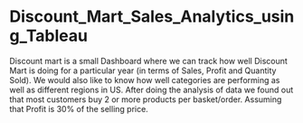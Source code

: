 # Discount_Mart_Sales_Analytics_using_Tableau
Discount mart is a small Dashboard where we can track how well Discount Mart is doing for a particular year (in terms of Sales, Profit and Quantity Sold).
We would also like to know how well categories are performing as well as different regions in US.
After doing the analysis of data we found out that most customers buy 2 or more products per basket/order.
Assuming that Profit is 30% of the selling price.
